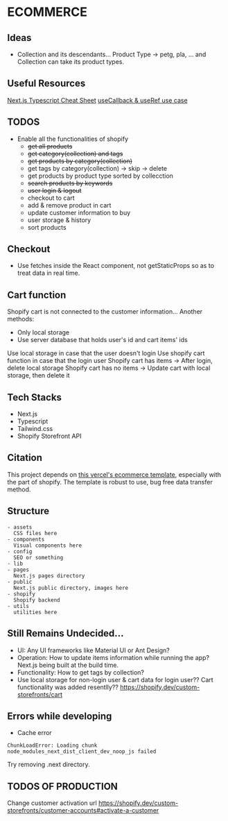 # ECOMMERCE

## Ideas
- Collection and its descendants... Product Type -> petg, pla, ... and Collection can take its product types.

## Useful Resources
[Next.js Typescript Cheat Sheet](https://www.saltycrane.com/cheat-sheets/typescript/next.js/latest/)
[useCallback & useRef use case](https://stackoverflow.com/questions/62486028/how-do-i-properly-use-useeffect-for-a-async-fetch-call-with-react-react-hooks-e)

## TODOS
- Enable all the functionalities of shopify
  - ~~get all products~~
  - ~~get category(collection) and tags~~
  - ~~get products by category(collection)~~
  - get tags by category(collection) -> skip -> delete
  - get products by product type sorted by collecction
  - ~~search products by keywords~~
  - ~~user login & logout~~
  - checkout to cart
  - add & remove product in cart
  - update customer information to buy
  - user storage & history
  - sort products

## Checkout
- Use fetches inside the React component, not getStaticProps so as to treat data in real time.

## Cart function
Shopify cart is not connected to the customer information...
Another methods:
- Only local storage
- Use server database that holds user's id and cart items' ids
   
Use local storage in case that the user doesn't login
Use shopify cart function in case that the login user
Shopify cart has items -> After login, delete local storage
Shopify cart has no items -> Update cart with local storage, then delete it

## Tech Stacks
- Next.js
- Typescript
- Tailwind.css
- Shopify Storefront API

## Citation
This project depends on [this vercel's ecommerce template](https://github.com/vercel/commerce/), especially with the part of shopify.
The template is robust to use, bug free data transfer method. 

## Structure
```
- assets
  CSS files here
- components
  Visual components here
- config
  SEO or something
- lib
- pages
  Next.js pages directory
- public
  Next.js public directory, images here
- shopify
  Shopify backend
- utils
  utilities here
```

## Still Remains Undecided...
- UI: Any UI frameworks like Material UI or Ant Design?
- Operation: How to update items information while running the app? Next.js being built at the build time.
- Functionality: How to get tags by collection?
- Use local storage for non-login user & cart data for login user??
  Cart functionality was added resentlly??  https://shopify.dev/custom-storefronts/cart


## Errors while developing
- Cache error
```
ChunkLoadError: Loading chunk node_modules_next_dist_client_dev_noop_js failed
```
Try removing .next directory.

## TODOS OF PRODUCTION
Change customer activation url
https://shopify.dev/custom-storefronts/customer-accounts#activate-a-customer


